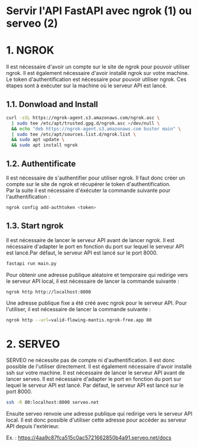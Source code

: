 **Servir l'API FastAPI avec ngrok (1) ou serveo (2)**
========================================

# 1. NGROK

Il est nécessaire d'avoir un compte sur le site de ngrok pour pouvoir utiliser ngrok. Il est également nécessaire d'avoir installé ngrok sur votre machine.
Le token d'authentification est nécessaire pour pouvoir utiliser ngrok.
Ces étapes sont à exécuter sur la machine où le serveur API est lancé.

## 1.1. Donwload and Install
```bash
curl -sSL https://ngrok-agent.s3.amazonaws.com/ngrok.asc \
  | sudo tee /etc/apt/trusted.gpg.d/ngrok.asc >/dev/null \
  && echo "deb https://ngrok-agent.s3.amazonaws.com buster main" \
  | sudo tee /etc/apt/sources.list.d/ngrok.list \
  && sudo apt update \
  && sudo apt install ngrok
```

## 1.2. Authentificate

Il est nécessaire de s'authentifier pour utiliser ngrok. Il faut donc créer un compte sur le site de ngrok et récupérer le token d'authentification.<br>
Par la suite il est nécessaire d'éxécuter la commande suivante pour l'authentification :
```bash
ngrok config add-authtoken <token>
```

## 1.3. Start ngrok
Il est nécessaire de lancer le serveur API avant de lancer ngrok. Il est nécessaire d'adapter le port en fonction du port sur lequel le serveur API est lancé.Par défaut, le serveur API est lancé sur le port 8000.

```bash
fastapi run main.py
```


Pour obtenir une adresse publique aléatoire et temporaire qui redirige vers le serveur API local, il est nécessaire de lancer la commande suivante :
```bash
ngrok http http://localhost:8000
```

Une adresse publique fixe a été créé avec ngrok pour le serveur API. Pour l'utiliser, il est nécessaire de lancer la commande suivante :
```bash
ngrok http --url=valid-flowing-mantis.ngrok-free.app 80
```


# 2. SERVEO
SERVEO ne nécessite pas de compte ni d'authentification. Il est donc possible de l'utiliser directement. Il est également nécessaire d'avoir installé ssh sur votre machine.
Il est nécessaire de lancer le serveur API avant de lancer serveo. Il est nécessaire d'adapter le port en fonction du port sur lequel le serveur API est lancé. Par défaut, le serveur API est lancé sur le port 8000.

```bash
ssh -R 80:localhost:8000 serveo.net
```
Ensuite serveo renvoie une adresse publique qui redirige vers le serveur API local. Il est donc possible d'utiliser cette adresse pour accéder au serveur API depuis l'extérieur.

Ex. : https://4aa9c87fca515c0ac5721662850b4a91.serveo.net/docs